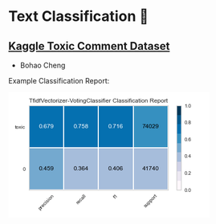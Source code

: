 # Text Classification :newspaper:
## [Kaggle Toxic Comment Dataset](https://www.kaggle.com/c/jigsaw-toxic-comment-classification-challenge/data)
* Bohao Cheng

Example Classification Report:

![Example Classification Report](ClassificationReports/Tfidf/RandomUnderSampler/VotingClassifier_toxic.PNG)